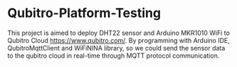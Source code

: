 # Qubitro-Platform-Testing

This project is aimed to deploy DHT22 sensor and Arduino MKR1010 WiFi to Qubitro Cloud https://www.qubitro.com/. By programming with Arduino IDE, QubitroMqttClient and WiFiNINA library, so we could send the sensor data to the qubitro cloud in real-time through MQTT protocol communication.

